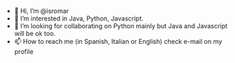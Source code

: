 - 👋 Hi, I’m @isromar
- 👀 I’m interested in Java, Python, Javascript.
- 💞️ I’m looking for collaborating on Python mainly but Java and Javascript will be ok too.
- 📫 How to reach me (in Spanish, Italian or English) check e-mail on my profile

<!---
isromar/isromar is a ✨ special ✨ repository because its `README.md` (this file) appears on your GitHub profile.
You can click the Preview link to take a look at your changes.
--->
